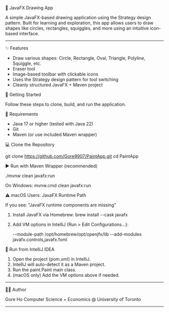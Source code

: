 🎨 JavaFX Drawing App

A simple JavaFX-based drawing application using the Strategy design pattern. Built for learning and exploration, this app allows users to draw shapes like circles, rectangles, squiggles, and more using an intuitive icon-based interface.

---

✨ Features

- Draw various shapes: Circle, Rectangle, Oval, Triangle, Polyline, Squiggle, etc.
- Eraser tool
- Image-based toolbar with clickable icons
- Uses the Strategy design pattern for tool switching
- Cleanly structured JavaFX + Maven project

🚀 Getting Started

Follow these steps to clone, build, and run the application.

🧾 Requirements

- Java 17 or higher (tested with Java 22)
- Git
- Maven (or use included Maven wrapper)

💻 Clone the Repository

git clone https://github.com/Gore9907/PaintApp.git
cd PaintApp

▶️ Run with Maven Wrapper (recommended)

./mvnw clean javafx:run

On Windows:
mvnw.cmd clean javafx:run

⚠️ macOS Users: JavaFX Runtime Path

If you see: "JavaFX runtime components are missing"

1. Install JavaFX via Homebrew:
   brew install --cask javafx

2. Add VM options in IntelliJ (Run > Edit Configurations...):

   --module-path /opt/homebrew/opt/openjfx/lib --add-modules javafx.controls,javafx.fxml

🧪 Run from IntelliJ IDEA

1. Open the project (pom.xml) in IntelliJ.
2. IntelliJ will auto-detect it as a Maven project.
3. Run the paint.Paint main class.
4. (macOS only) Add the VM options above if needed.

---

👨‍💻 Author

Gore Ho 
Computer Science + Economics @ University of Toronto

---
